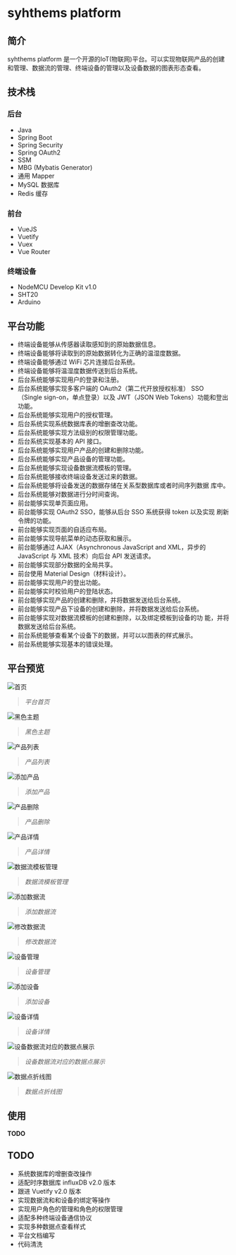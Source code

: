 # syhthems platform

## 简介

syhthems platform 是一个开源的IoT(物联网)平台。可以实现物联网产品的创建和管理、数据流的管理、终端设备的管理以及设备数据的图表形态查看。

## 技术栈

### 后台

- Java
- Spring Boot
- Spring Security
- Spring OAuth2
- SSM
- MBG (Mybatis Generator)
- 通用 Mapper
- MySQL 数据库
- Redis 缓存

### 前台

- VueJS
- Vuetify
- Vuex
- Vue Router

### 终端设备

- NodeMCU Develop Kit v1.0
- SHT20
- Arduino

## 平台功能

- 终端设备能够从传感器读取感知到的原始数据信息。
- 终端设备能够将读取到的原始数据转化为正确的温湿度数据。
- 终端设备能够通过 WiFi 芯片连接后台系统。
- 终端设备能够将温湿度数据传送到后台系统。
- 后台系统能够实现用户的登录和注册。
- 后台系统能够实现多客户端的 OAuth2（第二代开放授权标准） SSO 
（Single sign-on，单点登录）以及 JWT（JSON Web Tokens）功能和登出
功能。
- 后台系统能够实现用户的授权管理。
- 后台系统实现系统数据库表的增删查改功能。
- 后台系统能够实现方法级别的权限管理功能。
- 后台系统实现基本的 API 接口。
- 后台系统能够实现用户产品的创建和删除功能。
- 后台系统能够实现产品设备的管理功能。
- 后台系统能够实现设备数据流模板的管理。
- 后台系统能够接收终端设备发送过来的数据。
- 后台系统能够将设备发送的数据存储在关系型数据库或者时间序列数据
库中。
- 后台系统能够对数据进行分时间查询。
- 前台能够实现单页面应用。
- 前台能够实现 OAuth2 SSO，能够从后台 SSO 系统获得 token 以及实现
刷新令牌的功能。
- 前台能够实现页面的自适应布局。
- 前台能够实现导航菜单的动态获取和展示。
- 前台能够通过 AJAX（Asynchronous JavaScript and XML，异步的
JavaScript 与 XML 技术）向后台 API 发送请求。
- 前台能够实现部分数据的全局共享。
- 前台使用 Material Design（材料设计）。
- 前台能够实现用户的登出功能。
- 前台能够实时校验用户的登陆状态。
- 前台能够实现产品的创建和删除，并将数据发送给后台系统。
- 前台能够实现产品下设备的创建和删除，并将数据发送给后台系统。
- 前台能够实现对数据流模板的创建和删除，以及绑定模板到设备的功
能，并将数据发送给后台系统。
- 前台系统能够查看某个设备下的数据，并可以以图表的样式展示。
- 前台系统能够实现基本的错误处理。

## 平台预览

![首页](docs/media/首页.png)
> *平台首页*

![黑色主题](docs/media/黑色主题.png)
> *黑色主题*

![产品列表](docs/media/产品列表.png)
> *产品列表*

![添加产品](docs/media/添加产品.png)
> *添加产品*

![产品删除](docs/media/产品删除.png)
> *产品删除*

![产品详情](docs/media/产品详情.png)
> *产品详情*

![数据流模板管理](docs/media/数据流模板管理.png)
> *数据流模板管理*

![添加数据流](docs/media/添加数据流.png)
> *添加数据流*

![修改数据流](docs/media/修改数据流.png)
> *修改数据流*

![设备管理](docs/media/设备管理.png)
> *设备管理*

![添加设备](docs/media/添加设备.png)
> *添加设备*

![设备详情](docs/media/设备详情.png)
> *设备详情*

![设备数据流对应的数据点展示](docs/media/设备数据流对应的数据点展示.png)
> *设备数据流对应的数据点展示*

![数据点折线图](docs/media/数据点折线图.gif)
> *数据点折线图*

## 使用

**TODO**

## TODO

- 系统数据库的增删查改操作
- 适配时序数据库 influxDB v2.0 版本
- 跟进 Vuetify v2.0 版本
- 实现数据流和和设备的绑定等操作
- 实现用户角色的管理和角色的权限管理
- 适配多种终端设备通信协议
- 实现多种数据点查看样式
- 平台文档编写
- 代码清洗
